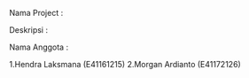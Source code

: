 Nama Project : 

Deskripsi :

Nama Anggota :

1.Hendra Laksmana (E41161215)
2.Morgan Ardianto (E41172126)
